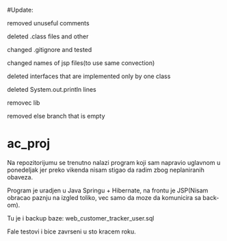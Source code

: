 #Update:

removed unuseful comments

deleted .class files and other

changed .gitignore and tested

changed names of jsp files(to use same convection)

deleted interfaces that are implemented only by one class

deleted System.out.println lines

removec lib

removed else branch that is empty



# ac_proj
Na repozitorijumu se trenutno nalazi program koji sam napravio uglavnom u ponedeljak jer preko vikenda nisam stigao da radim zbog neplaniranih obaveza.

Program je uradjen u Java Springu + Hibernate, na frontu je JSP(Nisam obracao paznju na izgled toliko, vec samo da moze da komunicira sa back-om).

Tu je i backup baze: web_customer_tracker_user.sql

Fale testovi i bice zavrseni u sto kracem roku. 

